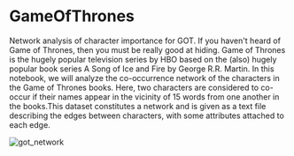 # GameOfThrones
Network analysis of character importance for GOT. 
If you haven't heard of Game of Thrones, then you must be really good at hiding. Game of Thrones is the hugely popular television series by HBO based on the (also) hugely popular book series A Song of Ice and Fire by George R.R. Martin. In this notebook, we will analyze the co-occurrence network of the characters in the Game of Thrones books. Here, two characters are considered to co-occur if their names appear in the vicinity of 15 words from one another in the books.This dataset constitutes a network and is given as a text file describing the edges between characters, with some attributes attached to each edge.

![got_network](https://user-images.githubusercontent.com/74210549/126824834-5d4ddabf-412c-49ea-b9ca-970f97c02812.jpeg)

